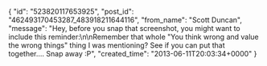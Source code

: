  {
   "id": "523820117653925",
   "post_id": "462493170453287_483918211644116",
   "from_name": "Scott Duncan",
   "message": "Hey, before you snap that screenshot, you might want to include this reminder:\n\nRemember that whole \"You think wrong and value the wrong things\" thing I was mentioning? See if you can put that together....  Snap away :P",
   "created_time": "2013-06-11T20:03:34+0000"
 }
